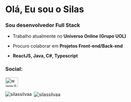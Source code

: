 <h1>Olá, Eu sou o Silas</h1>
<h3>Sou desenvolvedor Full Stack</h3>

- Trabalho atualmente no **Universo Online (Grupo UOL)**

- Procuro colaborar em **Projetos Front-end/Back-end**

- **ReactJS, Java, C#, Typescript**

<h3 align="left">Social:</h3>
<p align="left">
<a href="https://linkedin.com/in/silassilvaa/" target="blank"><img align="center" src="https://raw.githubusercontent.com/rahuldkjain/github-profile-readme-generator/master/src/images/icons/Social/linked-in-alt.svg" alt="www.linkedin.com/in/silassilvaa/" height="30" width="40" /></a>
</p>

<p><img align="left" src="https://github-readme-stats.vercel.app/api/top-langs?username=silassilvaa&show_icons=true&locale=en&layout=compact" alt="silassilvaa" /></p>

<p>&nbsp;<img align="center" src="https://github-readme-stats.vercel.app/api?username=silassilvaa&show_icons=true&locale=en" alt="silassilvaa" /></p>
